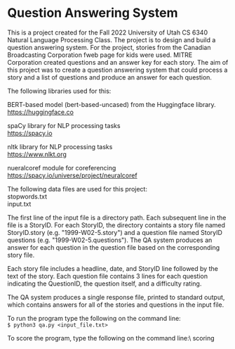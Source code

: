 # Question Answering System
This is a project created for the Fall 2022 University of Utah CS 6340 Natural Language Processing Class.  The project is to design and build a question answering system.  For the project, stories from the Canadian Broadcasting Corporation fweb page for kids were used.  MITRE Corporation created questions and an answer key for each story.  The aim of this project was to create a question answering system that could process a story and a list of questions and produce an answer for each question.  

The following libraries used for this:  
  
BERT-based model (bert-based-uncased) from the Huggingface library.  
https://huggingface.co

spaCy library for NLP processing tasks  
https://spacy.io

nltk library for NLP processing tasks  
https://www.nlkt.org

nueralcoref module for coreferencing  
https://spacy.io/universe/project/neuralcoref

The following data files are used for this project:  
stopwords.txt  
input.txt  

The first line of the input file is a directory path.  Each subsequent line in the file is a StoryID.  For each StoryID, the directory containts a story file named StoryID.story (e.g. "1999-W02-5.story") and a question file named StoryID questions (e.g. "1999-W02-5.questions").  The QA system produces an answer for each question in the question file based on the corresponding story file.

Each story file includes a headline, date, and StoryID line followed by the text of the story.  Each question file contains 3 lines for each question indicating the QuestionID, the question itself, and a difficulty rating.

The QA system produces a single response file, printed to standard output, which contains answers for all of the stories and questions in the input file.

To run the program type the following on the command line:  
`$ python3 qa.py <input_file.txt>`  

To score the program, type the following on the command line:\\
scoring


